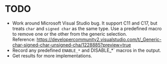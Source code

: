 # TODO

- Work around Microsoft Visual Studio bug.  It support C11 and C17,
  but treats `char` and `signed char` as the same type.  Use a
  predefined macro to remove one or the other from the generic selection.\
  Reference: https://developercommunity2.visualstudio.com/t/_Generic-char-signed-char-unsigned-cha/1228885?preview=true
- Record any predefined `ENABLE_*` and DISABLE_*` macros in the output.
- Get results for more implementations.
